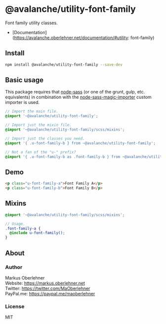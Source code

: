 # @avalanche/utility-font-family
Font family utility classes.

- [Documentation](https://avalanche.oberlehner.net/documentation/#utility: font-family)

## Install
```bash
npm install @avalanche/utility-font-family --save-dev
```

## Basic usage
This package requires that [node-sass](https://github.com/sass/node-sass) (or one of the grunt, gulp, etc. equivalents) in combination with the [node-sass-magic-importer](https://github.com/maoberlehner/node-sass-magic-importer) custom importer is used.

```scss
// Import the main file.
@import '~@avalanche/utility-font-family';

// Import just the mixin file.
@import '~@avalanche/utility-font-family/scss/mixins';

// Import just the classes you need.
@import '{ .u-font-family-b } from ~@avalanche/utility-font-family';

// Not a fan of the "u-" prefix?
@import '{ .u-font-family-b as .font-family-b } from ~@avalanche/utility-font-family';
```

## Demo
```html
<p class="u-font-family-a">Font Family A</p>
<p class="u-font-family-b">Font Family B</p>
```

## Mixins
```scss
@import '~@avalanche/utility-font-family/scss/mixins';

// Usage.
.font-family-a {
  @include u-font-family();
}
```

## About
### Author
Markus Oberlehner  
Website: https://markus.oberlehner.net  
Twitter: https://twitter.com/MaOberlehner  
PayPal.me: https://paypal.me/maoberlehner

### License
MIT
